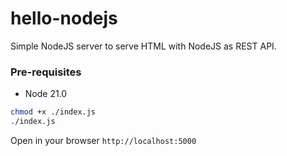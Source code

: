 # hello-nodejs

Simple NodeJS server to serve HTML with NodeJS as REST API.

### Pre-requisites

- Node 21.0

```bash
chmod +x ./index.js
./index.js
```

Open in your browser `http://localhost:5000`
